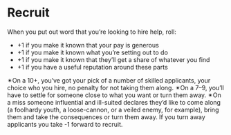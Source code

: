 # Recruit
When you put out word that you’re looking to hire help, roll:

 - +1 if you make it known that your pay is generous
 - +1 if you make it known what you’re setting out to do
 - +1 if you make it known that they’ll get a share of whatever you find
 - +1 if you have a useful reputation around these parts

✴On a 10+, you’ve got your pick of a number of skilled applicants, your choice who you hire, no penalty for not taking them along. ✴On a 7–9, you’ll have to settle for someone close to what you want or turn them away. ✴On a miss someone influential and ill-suited declares they’d like to come along (a foolhardy youth, a loose-cannon, or a veiled enemy, for example), bring them and take the consequences or turn them away. If you turn away applicants you take -1 forward to recruit.